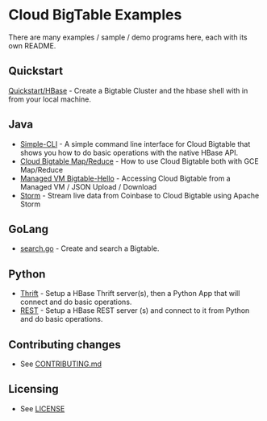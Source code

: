 # Cloud BigTable Examples

There are many examples / sample / demo programs here, each with its own README.

## Quickstart
[Quickstart/HBase](quickstart) - Create a Bigtable Cluster and the hbase shell with in from your local machine.

## Java
* [Simple-CLI](java/simple-cli) - A simple command line interface for Cloud Bigtable that shows you how to do basic operations with the native HBase API.
* [Cloud Bigtable Map/Reduce](java/wordcount-mapreduce) - How to use Cloud Bigtable both with GCE Map/Reduce
* [Managed VM Bigtable-Hello](java/managed-vms) - Accessing Cloud Bigtable from a Managed VM / JSON Upload / Download
* [Storm](java/storm) - Stream live data from Coinbase to Cloud Bigtable using Apache Storm

## GoLang
* [search.go](https://github.com/GoogleCloudPlatform/gcloud-golang/blob/master/bigtable/sample/search.go) - Create and search a Bigtable.

## Python
* [Thrift](python/thrift) - Setup a HBase Thrift server(s), then a Python App that will connect and do basic operations.
* [REST](python/rest) - Setup a HBase REST server (s) and connect to it from Python and do basic operations.

## Contributing changes
* See [CONTRIBUTING.md](CONTRIBUTING.md)


## Licensing
* See [LICENSE](LICENSE)
